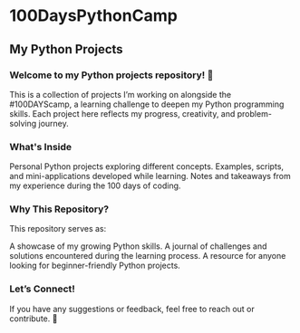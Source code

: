 # 100DaysPythonCamp
## My Python Projects
### Welcome to my Python projects repository! 🎉

This is a collection of projects I’m working on alongside the #100DAYScamp, a learning challenge to deepen my Python programming skills. Each project here reflects my progress, creativity, and problem-solving journey.

### What's Inside
Personal Python projects exploring different concepts.
Examples, scripts, and mini-applications developed while learning.
Notes and takeaways from my experience during the 100 days of coding.
### Why This Repository?
This repository serves as:

A showcase of my growing Python skills.
A journal of challenges and solutions encountered during the learning process.
A resource for anyone looking for beginner-friendly Python projects.
### Let’s Connect!
If you have any suggestions or feedback, feel free to reach out or contribute. 🚀
